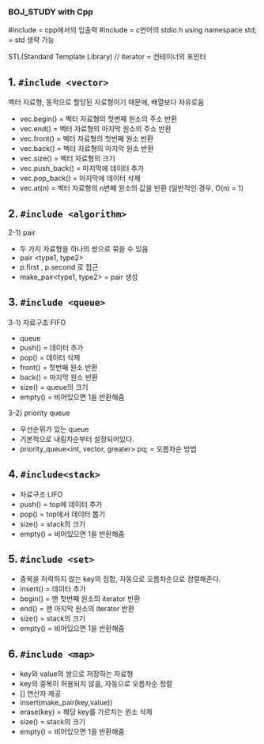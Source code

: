 ### BOJ_STUDY with Cpp

#include <iostream> = cpp에서의 입출력
#include <cstdio> = c언어의 stdio.h
using namespace std; = std 생략 가능

STL(Standard Template Library) // iterator = 컨테이너의 포인터

## 1. ``` #include <vector> ```
벡터 자료형, 동적으로 할당된 자료형이기 때문에, 배열보다 자유로움

 * vec.begin() = 벡터 자료형의 첫번째 원소의 주소 반환
 * vec.end() = 벡터 자료형의 마지막 원소의 주소 반환
 * vec.front() = 벡터 자료형의 첫번째 원소 반환
 * vec.back() = 벡터 자료형의 마지막 원소 반환
 * vec.size() = 벡터 자료형의 크기
 * vec.push_back() = 마지막에 데이터 추가
 * vec.pop_back() = 마지막에 데이터 삭제
 * vec.at(n) = 벡터 자료형의 n번째 원소의 값을 반환 (일반적인 경우, O(n) = 1)

## 2. ``` #include <algorithm> ```

  2-1) pair
  * 두 가지 자료형을 하나의 쌍으로 묶을 수 있음
  * pair <type1, type2>
  * p.first , p.second 로 접근
  * make_pair<type1, type2> = pair 생성

## 3. ``` #include <queue> ```
  3-1) 자료구조 FIFO
  * queue<type>
  * push() = 데이터 추가
  * pop() = 데이터 삭제
  * front() = 첫번째 원소 반환
  * back() = 마지막 원소 반환
  * size() = queue의 크기 
  * empty() = 비어있으면 1을 반환해줌

  3-2) priority queue
  * 우선순위가 있는 queue
  * 기본적으로 내림차순부터 설정되어있다.
  * priority_queue<int, vector<int>, greater<int>> pq; = 오름차순 방법
  
## 4. ``` #include<stack> ```
* 자료구조 LIFO
* push() = top에 데이터 추가
* pop() = top에서 데이터 뽑기
* size() = stack의 크기
* empty() = 비어있으면 1을 반환해줌

## 5. ``` #include <set> ```
* 중복을 허락하지 않는 key의 집합, 자동으로 오름차순으로 정렬해준다.
* insert() = 데이터 추가
* begin() = 맨 첫번째 원소의 iterator 반환
* end() = 맨 마지막 원소의 iterator 반환
* size() = stack의 크기
* empty() = 비어있으면 1을 반환해줌

## 6. ``` #include <map> ```
* key와 value의 쌍으로 저장하는 자료형
* key의 중복이 허용되지 않음, 자동으로 오름차순 정렬
* [] 연산자 제공
* insert(make_pair(key,value))
* erase(key) = 해당 key를 가르치는 원소 삭제
* size() = stack의 크기
* empty() = 비어있으면 1을 반환해줌
